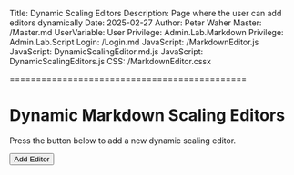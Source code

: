 ﻿Title: Dynamic Scaling Editors
Description: Page where the user can add editors dynamically
Date: 2025-02-27
Author: Peter Waher
Master: /Master.md
UserVariable: User
Privilege: Admin.Lab.Markdown
Privilege: Admin.Lab.Script
Login: /Login.md
JavaScript: /MarkdownEditor.js
JavaScript: DynamicScalingEditor.md.js
JavaScript: DynamicScalingEditors.js
CSS: /MarkdownEditor.cssx

=============================================

Dynamic Markdown Scaling Editors
===================================

Press the button below to add a new dynamic scaling editor.

<button onclick="AddEditor()">Add Editor</button>

<div id="Editors"></div>
